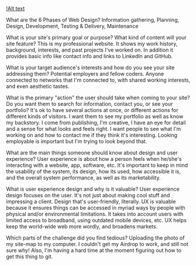 [!Alt text](/imgs/site-map.jpg "Website map")

What are the 6 Phases of Web Design?
Information gathering, Planning, Design, Development, Testing & Delivery, Maintenance

What is your site's primary goal or purpose? What kind of content will your site feature?
This is my professional website. It shows my work history, background, interests, and past projects I've worked on. In addition it provides basic info like contact info and links to LinkedIn and GitHub.

What is your target audience's interests and how do you see your site addressing them?
Potential employers and fellow coders. Anyone connected to networks that I'm connected to, with shared working interests, and even aesthetic tastes.

What is the primary "action" the user should take when coming to your site? Do you want them to search for information, contact you, or see your portfolio? It's ok to have several actions at once, or different actions for different kinds of visitors.
I want them to see my portfolio as well as know my backstory. I come from publishing, I'm creative, I have an eye for detail and a sense for what looks and feels right. I want people to see what I'm working on and how to contact me if they think it's interesting. Looking employable is important but I'm trying to look beyond that.

What are the main things someone should know about design and user experience?
User experience is about how a person feels when he/she's interacting with a website, app, software, etc. It's important to keep in mind the usability of the system, its design, how its used, how accessible it is, and the overall system performance, as well as its marketability.

What is user experience design and why is it valuable?
User experience design focuses on the user. It's not just about making cool stuff and impressing a client. Design that's user-friendly, literally. UX is valuable because it ensures things can be accessed in myriad ways by people with physical and/or environmental limitations. It takes into account users with limited access to broadband, using outdated mobile devices, etc. UX helps keep the world-wide web more wordly, and broadens markets.

Which parts of the challenge did you find tedious?
Uploading the photo of my site-map to my computer. I couldn't get my Airdrop to work, and still not sure why! Also, I'm having a hard time at the moment figuring out how to get this thing to git.